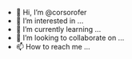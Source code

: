 - 👋 Hi, I’m @corsorofer
- 👀 I’m interested in ...
- 🌱 I’m currently learning ...
- 💞️ I’m looking to collaborate on ...
- 📫 How to reach me ...

<!---
corsorofer/corsorofer is a ✨ special ✨ repository because its `README.md` (this file) appears on your GitHub profile.
You can click the Preview link to take a look at your changes.
--->
